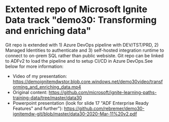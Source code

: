 # Extented repo of Microsoft Ignite Data track "demo30: Transforming and enriching data"
Git repo is extended with 1) Azure DevOps pipeline with DEV/TST/PRD, 2) Managed Identities to authenticate and 3) self-hosted integration runtime to connect to on-prem SQL rather than public websiste. Git repo can be linked to ADFv2 to load the pipeline and to setup CI/CD in Azure DevOps.See below for more information:

- Video of my presentation: https://demoignitemdwstor.blob.core.windows.net/demo30video/transforming_and_enriching_data.mp4
- Original content: https://github.com/microsoft/ignite-learning-paths-training-data/tree/master/data30
- Powerpoint presentation (look for slide 17 "ADF Enterprise Ready Features" and further"): https://github.com/rebremer/demo30-ignitemdw-git/blob/master/data30-2020-Mar-11%20v2.pdf
